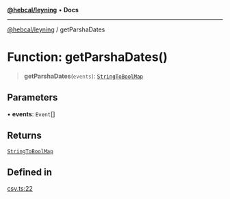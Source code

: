 [**@hebcal/leyning**](../README.md) • **Docs**

***

[@hebcal/leyning](../globals.md) / getParshaDates

# Function: getParshaDates()

> **getParshaDates**(`events`): [`StringToBoolMap`](../interfaces/StringToBoolMap.md)

## Parameters

• **events**: `Event`[]

## Returns

[`StringToBoolMap`](../interfaces/StringToBoolMap.md)

## Defined in

[csv.ts:22](https://github.com/hebcal/hebcal-leyning/blob/40b5eb1606b3ea086311ad0bbcf740bb6031ecb8/src/csv.ts#L22)

